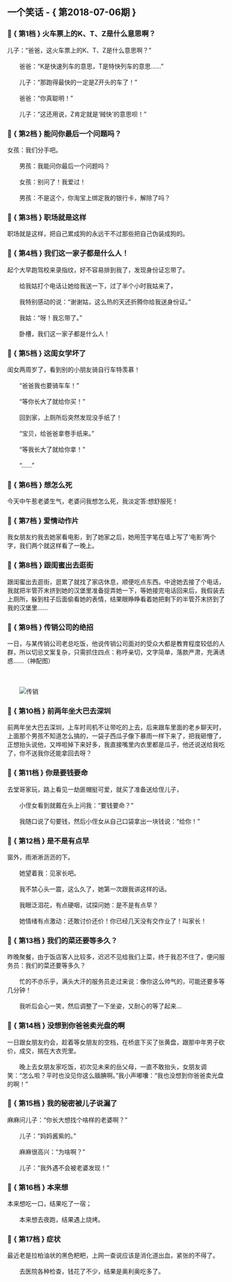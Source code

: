 ## 一个笑话 - { 第2018-07-06期 }
</hr>

### :jack_o_lantern: { 第1档 } 火车票上的K、T、Z是什么意思啊？
儿子：“爸爸，这火车票上的K、T、Z是什么意思啊？”<br/><br/>　　爸爸：“K是快速列车的意思，T是特快列车的意思……”<br/><br/>　　儿子：“那跑得最快的一定是Z开头的车了！”<br/><br/>　　爸爸：“你真聪明！”<br/><br/>　　儿子：“这还用说，Z肯定就是‘贼快’的意思呗！”


### :jack_o_lantern: { 第2档 } 能问你最后一个问题吗？
女孩：我们分手吧。<br/><br/>　　男孩：我能问你最后一个问题吗？<br/><br/>　　女孩：别问了！我爱过！<br/><br/>　　男孩：不是这个，你淘宝上绑定我的银行卡，解除了吗？


### :jack_o_lantern: { 第3档 } 职场就是这样
职场就是这样，把自己累成狗的永远干不过那些把自己伪装成狗的。


### :jack_o_lantern: { 第4档 } 我们这一家子都是什么人！
起个大早跑驾校来录指纹，好不容易排到我了，发现身份证忘带了。<br/><br/>　　给我姑打个电话让她给我送一下，过了半个小时我姑来了，<br/><br/>　　我特别感动的说：“谢谢姑，这么热的天还折腾你给我送身份证。”<br/><br/>　　我姑：“呀！我忘带了。”<br/><br/>　　卧槽，我们这一家子都是什么人！


### :jack_o_lantern: { 第5档 } 这闺女学坏了
闺女两周岁了，看到别的小朋友骑自行车特羡慕！<br/><br/>　　“爸爸我也要骑车车！”<br/><br/>　　“等你长大了就给你买！”<br/><br/>　　回到家，上厕所后突然发现没手纸了！<br/><br/>　　“宝贝，给爸爸拿卷手纸来。”<br/><br/>　　“等我长大了就给你拿！”<br/><br/>　　“……”


### :jack_o_lantern: { 第6档 } 想怎么死
今天中午惹老婆生气，老婆问我想怎么死，我淡定答:想舒服死！


### :jack_o_lantern: { 第7档 } 爱情动作片
我女朋友约我去她家看电影，到了她家之后，她用签字笔在墙上写了‘电影’两个字，我们两个就这样看了一晚上。


### :jack_o_lantern: { 第8档 } 跟闺蜜出去逛街
跟闺蜜出去逛街，逛累了就找了家店休息，顺便吃点东西。中途她去接了个电话，我就把半管芥末挤到她的汉堡里准备捉弄她一下，等她接完电话回来后，我假装去上厕所，躲到柱子后面偷看她的表情，结果眼睁睁看着她把剩下的半管芥末挤到了我的汉堡里……


### :jack_o_lantern: { 第9档 } 传销公司的绝招
一日，与某传销公司老总吃饭，他说传销公司面对的受众大都是教育程度较低的人群，所以切忌文案复杂，只需抓住四点：称呼亲切，文字简单，落款严肃，充满诱惑……（神配图）<br/><br/><br/><br/>　　<img src=http://down.laifudao.com/wangwen/x/54746_1.jpg alt=传销 /><br/>


### :jack_o_lantern: { 第10档 } 前两年坐大巴去深圳
前两年坐大巴去深圳，上车时司机不让带吃的上去，后来跟车里面的老乡聊天时，上面那个男孩不知道怎么搞的，一袋子西瓜子像下暴雨一样下来了，把我砸懵了，正想抬头说他，又哗啦掉下来好多，我直接嘴里内衣里都是瓜子，他还说送给我吃了，你不送我你还能拿回去呀？


### :jack_o_lantern: { 第11档 } 你是要钱要命
去堂哥家玩，路上看见一劫匪帽挺可爱，就买了准备送给侄儿子，<br/><br/>　　小侄女看到就戴在头上问我：“要钱要命？”<br/><br/>　　我随口说了句要钱，然后小侄女从自己口袋拿出一块钱说：“给你！”


### :jack_o_lantern: { 第12档 } 是不是有点早
窗外，雨淅淅沥沥的下。<br/><br/>　　她望着我：见家长吧。<br/><br/>　　我不禁心头一震，这么久了，她第一次跟我讲这样的话。<br/><br/>　　我眼泛泪花，有点硬咽，试探问她：是不是有点早？<br/><br/>　　她情绪有点激动：还敢讨价还价！你已经几天没有交作业了！叫家长！


### :jack_o_lantern: { 第13档 } 我们的菜还要等多久？
昨晚聚餐，由于饭店客人比较多，迟迟不见给我们上菜，终于我忍不住了，便问服务员：我们的菜还要等多久？<br/><br/>　　忙的不亦乐乎，满头大汗的服务员走过来说：像你这么帅气的，可能还要多等几分钟！<br/><br/>　　我听后会心一笑，然后调整了一下坐姿，又耐心的等了起来…


### :jack_o_lantern: { 第14档 } 没想到你爸爸卖光盘的啊
一日跟女朋友约会，趁着等女朋友的空档，在桥底下买了张黄盘，跟那中年男子砍价，成交，揣在大衣兜里。<br/><br/>　　晚上去女朋友家吃饭，初次见未来的岳父母，一直不敢抬头，女朋友调笑：“怎么啦？平时也没见你这么腼腆啊。”我小声嘟囔：“我也没想到你爸爸卖光盘的啊！”


### :jack_o_lantern: { 第15档 } 我的秘密被儿子说漏了
麻麻问儿子：“你长大想找个啥样的老婆啊？”<br/><br/>　　儿子：“妈妈酱紫的。”<br/><br/>　　麻麻很高兴：“为啥啊？”<br/><br/>　　儿子：“我外遇不会被老婆发现！”


### :jack_o_lantern: { 第16档 } 本来想
本来想吃一口，结果吃了一宿；<br/><br/>　　本来想去夜跑，结果遇上烧烤。


### :jack_o_lantern: { 第17档 } 症状
最近老是拉柏油状的黑色粑粑，上网一查说应该是消化道出血，紧张的不得了。<br/><br/>　　去医院各种检查，钱花了不少，结果是奥利奥吃多了。

